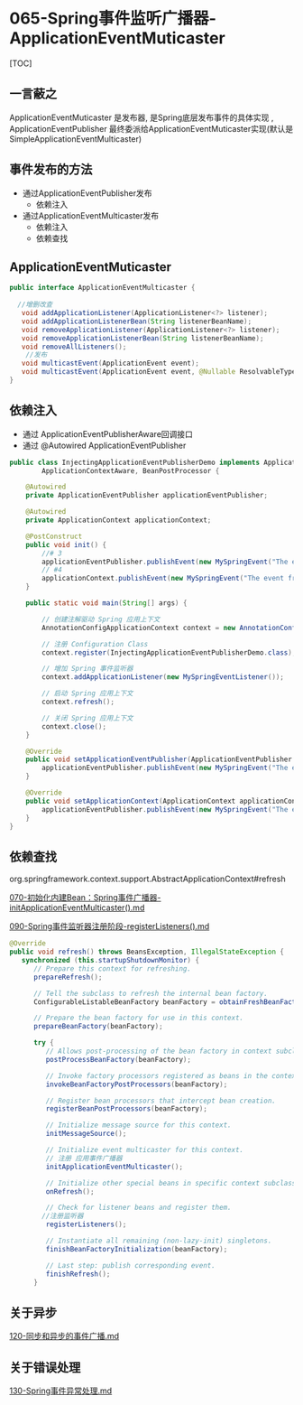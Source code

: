 # 065-Spring事件监听广播器-ApplicationEventMuticaster

[TOC]

## 一言蔽之

ApplicationEventMuticaster 是发布器, 是Spring底层发布事件的具体实现 , ApplicationEventPublisher 最终委派给ApplicationEventMuticaster实现(默认是SimpleApplicationEventMulticaster)

## 事件发布的方法

- 通过ApplicationEventPublisher发布
  - 依赖注入
- 通过ApplicationEventMulticaster发布
  - 依赖注入
  - 依赖查找

## ApplicationEventMuticaster

```java
public interface ApplicationEventMulticaster {
	
  //增删改查
   void addApplicationListener(ApplicationListener<?> listener);
   void addApplicationListenerBean(String listenerBeanName);
   void removeApplicationListener(ApplicationListener<?> listener);
   void removeApplicationListenerBean(String listenerBeanName);
   void removeAllListeners();
	//发布
   void multicastEvent(ApplicationEvent event);
   void multicastEvent(ApplicationEvent event, @Nullable ResolvableType eventType); 
}
```

## 依赖注入

- 通过 ApplicationEventPublisherAware回调接口
- 通过 @Autowired ApplicationEventPublisher

```java
public class InjectingApplicationEventPublisherDemo implements ApplicationEventPublisherAware,
        ApplicationContextAware, BeanPostProcessor {

    @Autowired
    private ApplicationEventPublisher applicationEventPublisher;

    @Autowired
    private ApplicationContext applicationContext;

    @PostConstruct
    public void init() {
        //# 3
        applicationEventPublisher.publishEvent(new MySpringEvent("The event from @Autowired ApplicationEventPublisher"));
        // #4
        applicationContext.publishEvent(new MySpringEvent("The event from @Autowired ApplicationContext"));
    }

    public static void main(String[] args) {

        // 创建注解驱动 Spring 应用上下文
        AnnotationConfigApplicationContext context = new AnnotationConfigApplicationContext();

        // 注册 Configuration Class
        context.register(InjectingApplicationEventPublisherDemo.class);

        // 增加 Spring 事件监听器
        context.addApplicationListener(new MySpringEventListener());

        // 启动 Spring 应用上下文
        context.refresh();

        // 关闭 Spring 应用上下文
        context.close();
    }

    @Override
    public void setApplicationEventPublisher(ApplicationEventPublisher applicationEventPublisher) { // #1
        applicationEventPublisher.publishEvent(new MySpringEvent("The event from ApplicationEventPublisherAware"));
    }

    @Override
    public void setApplicationContext(ApplicationContext applicationContext) throws BeansException { // #2
        applicationEventPublisher.publishEvent(new MySpringEvent("The event from ApplicationContextAware"));
    }
}

```

## 依赖查找

org.springframework.context.support.AbstractApplicationContext#refresh

 [070-初始化内建Bean：Spring事件广播器-initApplicationEventMulticaster().md](../019-Spring应用上下文生命周期/070-初始化内建Bean：Spring事件广播器-initApplicationEventMulticaster().md) 

 [090-Spring事件监听器注册阶段-registerListeners().md](../019-Spring应用上下文生命周期/090-Spring事件监听器注册阶段-registerListeners().md) 

```java
@Override
public void refresh() throws BeansException, IllegalStateException {
   synchronized (this.startupShutdownMonitor) {
      // Prepare this context for refreshing.
      prepareRefresh();

      // Tell the subclass to refresh the internal bean factory.
      ConfigurableListableBeanFactory beanFactory = obtainFreshBeanFactory();

      // Prepare the bean factory for use in this context.
      prepareBeanFactory(beanFactory);

      try {
         // Allows post-processing of the bean factory in context subclasses.
         postProcessBeanFactory(beanFactory);

         // Invoke factory processors registered as beans in the context.
         invokeBeanFactoryPostProcessors(beanFactory);

         // Register bean processors that intercept bean creation.
         registerBeanPostProcessors(beanFactory);

         // Initialize message source for this context.
         initMessageSource();

         // Initialize event multicaster for this context.
         // 注册 应用事件广播器
         initApplicationEventMulticaster();

         // Initialize other special beans in specific context subclasses.
         onRefresh();

         // Check for listener beans and register them.
        //注册监听器
         registerListeners();

         // Instantiate all remaining (non-lazy-init) singletons.
         finishBeanFactoryInitialization(beanFactory);

         // Last step: publish corresponding event.
         finishRefresh();
      }
```



## 关于异步

 [120-同步和异步的事件广播.md](120-同步和异步的事件广播.md) 

## 关于错误处理

 [130-Spring事件异常处理.md](130-Spring事件异常处理.md) 